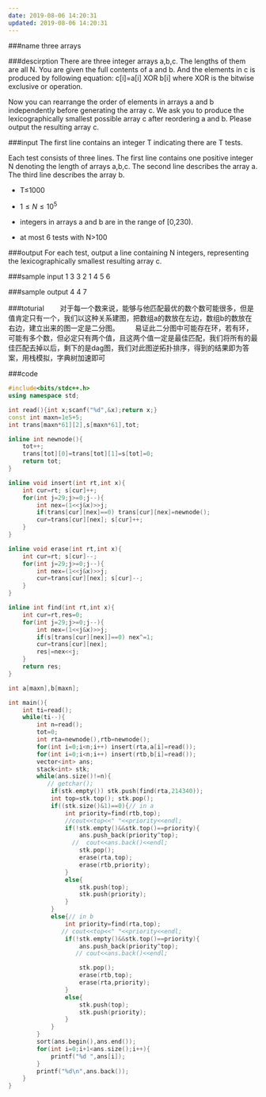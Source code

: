 ```yaml
---
date: 2019-08-06 14:20:31
updated: 2019-08-06 14:20:31
---
```


###name
three arrays


###descirption
There are three integer arrays a,b,c. The lengths of them are all N. You are given the full contents of a and b. And the elements in c is produced by following equation: c[i]=a[i] XOR b[i] where XOR is the bitwise exclusive or operation.

Now you can rearrange the order of elements in arrays a and b independently before generating the array c. We ask you to produce the lexicographically smallest possible array c after reordering a and b. Please output the resulting array c.

<!---more-->

###input
The first line contains an integer T indicating there are T tests.

Each test consists of three lines. The first line contains one positive integer N denoting the length of arrays a,b,c. The second line describes the array a. The third line describes the array b.

* T≤1000

* $1≤N≤10^5$

* integers in arrays a and b are in the range of [0,230).

* at most 6 tests with N>100

###output
For each test, output a line containing N integers, representing the lexicographically smallest resulting array c.

###sample input
1
3
3 2 1
4 5 6

###sample output
4 4 7

###toturial
&emsp;&emsp;对于每一个数来说，能够与他匹配最优的数个数可能很多，但是值肯定只有一个，我们以这种关系建图，把数组a的数放在左边，数组b的数放在右边，建立出来的图一定是二分图。
&emsp;&emsp;易证此二分图中可能存在环，若有环，可能有多个数，但必定只有两个值，且这两个值一定是最佳匹配，我们将所有的最佳匹配去掉以后，剩下的是dag图，我们对此图逆拓扑排序，得到的结果即为答案，用栈模拟，字典树加速即可

###code
```cpp
#include<bits/stdc++.h>
using namespace std;

int read(){int x;scanf("%d",&x);return x;}
const int maxn=1e5+5;
int trans[maxn*61][2],s[maxn*61],tot;

inline int newnode(){
    tot++;
    trans[tot][0]=trans[tot][1]=s[tot]=0;
    return tot;
}

inline void insert(int rt,int x){
    int cur=rt; s[cur]++;
    for(int j=29;j>=0;j--){
        int nex=(1<<j&x)>>j;
        if(trans[cur][nex]==0) trans[cur][nex]=newnode();
        cur=trans[cur][nex]; s[cur]++;
    }
}

inline void erase(int rt,int x){
    int cur=rt; s[cur]--;
    for(int j=29;j>=0;j--){
        int nex=(1<<j&x)>>j;
        cur=trans[cur][nex]; s[cur]--;
    }
}

inline int find(int rt,int x){
    int cur=rt,res=0;
    for(int j=29;j>=0;j--){
        int nex=(1<<j&x)>>j;
        if(s[trans[cur][nex]]==0) nex^=1;
        cur=trans[cur][nex];
        res|=nex<<j;
    }
    return res;
}

int a[maxn],b[maxn];

int main(){
    int ti=read();
    while(ti--){
        int n=read();
        tot=0;
        int rta=newnode(),rtb=newnode();
        for(int i=0;i<n;i++) insert(rta,a[i]=read());
        for(int i=0;i<n;i++) insert(rtb,b[i]=read());
        vector<int> ans;
        stack<int> stk;
        while(ans.size()!=n){
           // getchar();
            if(stk.empty()) stk.push(find(rta,214340));
            int top=stk.top(); stk.pop();
            if((stk.size()&1)==0){// in a
                int priority=find(rtb,top);
                //cout<<top<<" "<<priority<<endl;
                if(!stk.empty()&&stk.top()==priority){
                    ans.push_back(priority^top);
                  //  cout<<ans.back()<<endl;
                    stk.pop();
                    erase(rta,top);
                    erase(rtb,priority);
                }
                else{
                    stk.push(top);
                    stk.push(priority);
                }
            }
            else{// in b
                int priority=find(rta,top);
               // cout<<top<<" "<<priority<<endl;
                if(!stk.empty()&&stk.top()==priority){
                    ans.push_back(priority^top);
                   // cout<<ans.back()<<endl;

                    stk.pop();
                    erase(rtb,top);
                    erase(rta,priority);
                }
                else{
                    stk.push(top);
                    stk.push(priority);
                }
            }
        }
        sort(ans.begin(),ans.end());
        for(int i=0;i+1<ans.size();i++){
            printf("%d ",ans[i]);
        }
        printf("%d\n",ans.back());
    }
}
```